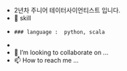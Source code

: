 - 2년차 주니어 테이터사이언티스트 입니다. 
- 🌱 skill
-     ### language :  python, scala
-      
- 💞️ I’m looking to collaborate on ...
- 📫 How to reach me ...

<!---
BAEintelli/BAEintelli is a ✨ special ✨ repository because its `README.md` (this file) appears on your GitHub profile.
You can click the Preview link to take a look at your changes.
--->
